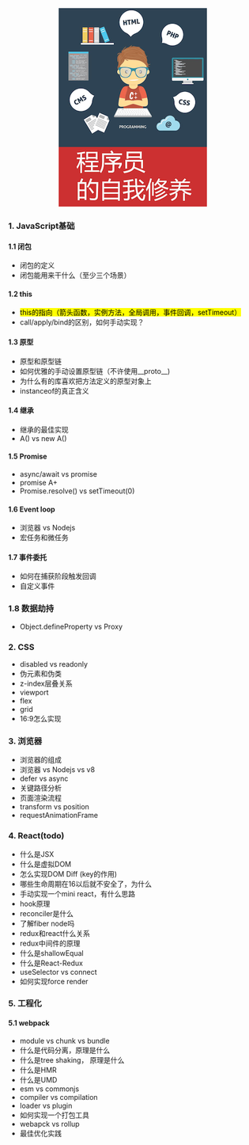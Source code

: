 <div style="text-align: center">
  <img src="assets/images/new-cover.png" />
</div> 



### 1. JavaScript基础

#### 1.1 闭包

- 闭包的定义
- 闭包能用来干什么（至少三个场景）

#### 1.2 this

- <mark>this的指向（箭头函数，实例方法，全局调用，事件回调，setTimeout）</mark>
- call/apply/bind的区别，如何手动实现？

#### 1.3 原型

- 原型和原型链
- 如何优雅的手动设置原型链（不许使用__proto__)
- 为什么有的库喜欢把方法定义的原型对象上
- instanceof的真正含义

#### 1.4 继承

- 继承的最佳实现
- A() vs new A()

#### 1.5 Promise

- async/await vs promise
- promise A+
- Promise.resolve() vs setTimeout(0)

#### 1.6 Event loop

- 浏览器 vs Nodejs
- 宏任务和微任务

#### 1.7 事件委托

- 如何在捕获阶段触发回调
- 自定义事件

### 1.8 数据劫持

- Object.defineProperty vs Proxy

### 2. CSS

- disabled vs readonly
- 伪元素和伪类
- z-index层叠关系
- viewport
- flex
- grid
- 16:9怎么实现

### 3. 浏览器

- 浏览器的组成
- 浏览器 vs Nodejs vs v8
- defer vs async
- 关键路径分析
- 页面渲染流程
- transform vs position
- requestAnimationFrame

### 4. React(todo)

- 什么是JSX
- 什么是虚拟DOM
- 怎么实现DOM Diff (key的作用)
- 哪些生命周期在16以后就不安全了，为什么
- 手动实现一个mini react，有什么思路
- hook原理
- reconciler是什么
- 了解fiber node吗
- redux和react什么关系
- redux中间件的原理
- 什么是shallowEqual
- 什么是React-Redux
- useSelector vs connect
- 如何实现force render

### 5. 工程化

#### 5.1 webpack

- module vs chunk vs bundle
- 什么是代码分离，原理是什么
- 什么是tree shaking， 原理是什么
- 什么是HMR
- 什么是UMD
- esm vs commonjs
- compiler vs compilation 
- loader vs plugin
- 如何实现一个打包工具
- webapck vs rollup
- 最佳优化实践


